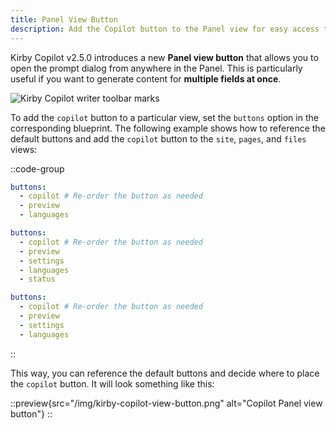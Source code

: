 ```yaml
---
title: Panel View Button
description: Add the Copilot button to the Panel view for easy access to the prompt dialog.
---
```


Kirby Copilot v2.5.0 introduces a new **Panel view button** that allows you to open the prompt dialog from anywhere in the Panel. This is particularly useful if you want to generate content for **multiple fields at once**.

![Kirby Copilot writer toolbar marks](/img/kirby-copilot-fields-selection.png)

To add the `copilot` button to a particular view, set the `buttons` option in the corresponding blueprint. The following example shows how to reference the default buttons and add the `copilot` button to the `site`, `pages`, and `files` views:

::code-group

```yaml [site.yml]
buttons:
  - copilot # Re-order the button as needed
  - preview
  - languages
```

```yaml [pages/default.yml]
buttons:
  - copilot # Re-order the button as needed
  - preview
  - settings
  - languages
  - status
```

```yaml [files/default.yml]
buttons:
  - copilot # Re-order the button as needed
  - preview
  - settings
  - languages
```

::

This way, you can reference the default buttons and decide where to place the `copilot` button. It will look something like this:

::preview{src="/img/kirby-copilot-view-button.png" alt="Copilot Panel view button"}
::

